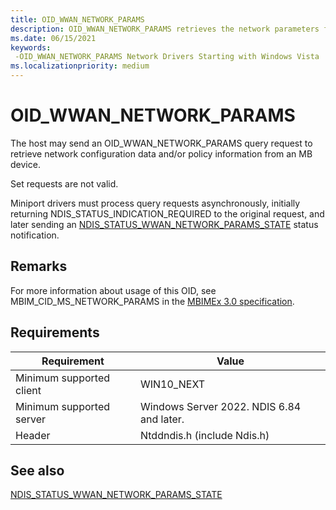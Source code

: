 ```yaml
---
title: OID_WWAN_NETWORK_PARAMS
description: OID_WWAN_NETWORK_PARAMS retrieves the network parameters from an MB device.
ms.date: 06/15/2021
keywords: 
 -OID_WWAN_NETWORK_PARAMS Network Drivers Starting with Windows Vista
ms.localizationpriority: medium
---
```


# OID_WWAN_NETWORK_PARAMS

The host may send an OID_WWAN_NETWORK_PARAMS query request to retrieve network configuration data and/or policy information from an MB device.

Set requests are not valid. 

Miniport drivers must process query requests asynchronously, initially returning NDIS_STATUS_INDICATION_REQUIRED to the original request, and later sending an [NDIS_STATUS_WWAN_NETWORK_PARAMS_STATE](ndis-status-wwan-network-params-state.md) status notification.

## Remarks

For more information about usage of this OID, see MBIM_CID_MS_NETWORK_PARAMS in the [MBIMEx 3.0 specification](https://download.microsoft.com/download/8/3/a/83a64106-a1f4-4a03-811f-4dbef2e3bf7a/MBIM%20extensions%20for%205G.docx).

## Requirements

|Requirement|Value|
|-|-|
|Minimum supported client|WIN10_NEXT|
|Minimum supported server|Windows Server 2022. NDIS 6.84 and later.|
|Header|Ntddndis.h (include Ndis.h)|

## See also

[NDIS_STATUS_WWAN_NETWORK_PARAMS_STATE](ndis-status-wwan-network-params-state.md)